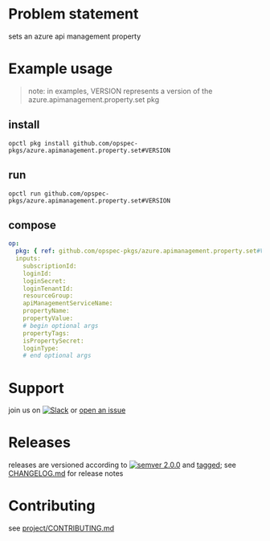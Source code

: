 # Problem statement
sets an azure api management property

# Example usage

> note: in examples, VERSION represents a version of the azure.apimanagement.property.set pkg

## install

```shell
opctl pkg install github.com/opspec-pkgs/azure.apimanagement.property.set#VERSION
```

## run

```
opctl run github.com/opspec-pkgs/azure.apimanagement.property.set#VERSION
```

## compose

```yaml
op:
  pkg: { ref: github.com/opspec-pkgs/azure.apimanagement.property.set#VERSION }
  inputs:
    subscriptionId:
    loginId:
    loginSecret:
    loginTenantId:
    resourceGroup:
    apiManagementServiceName:
    propertyName:
    propertyValue:
    # begin optional args
    propertyTags:
    isPropertySecret:
    loginType:
    # end optional args
```
# Support

join us on [![Slack](https://opspec-slackin.herokuapp.com/badge.svg)](https://opspec-slackin.herokuapp.com/)
or [open an issue](https://github.com/opspec-pkgs/azure.apimanagement.property.set/issues)

# Releases

releases are versioned according to
[![semver 2.0.0](https://img.shields.io/badge/semver-2.0.0-brightgreen.svg)](http://semver.org/spec/v2.0.0.html)
and [tagged](https://git-scm.com/book/en/v2/Git-Basics-Tagging); see
[CHANGELOG.md](CHANGELOG.md) for release notes

# Contributing

see [project/CONTRIBUTING.md](https://github.com/opspec-pkgs/project/blob/master/CONTRIBUTING.md)
